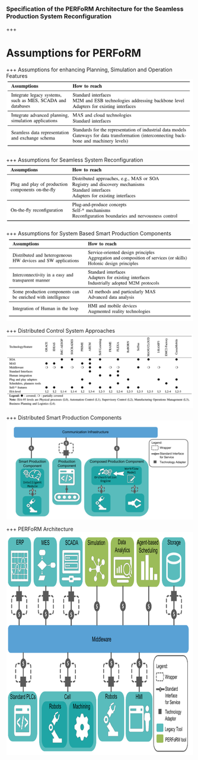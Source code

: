 ### Specification of the PERFoRM Architecture for the Seamless Production System Reconfiguration

+++
# Assumptions for PERFoRM

+++
Assumptions for enhancing Planning, Simulation and Operation Features
![Assumptions for enhancing Planning, Simulation and Operation Features](assets/Specification-PERFoRM/Assumptions-Enhance-Planning-Simulation-Operation-Features.png)

+++
Assumptions for Seamless System Reconfiguration
![Assumptions for Seamless System Reconfiguration](assets/Specification-PERFoRM/Assumptions-Seamless-System-Reconfiguration.png)

+++
Assumptions for System Based Smart Production Components
![Assumptions for System Based Smart Production Components](assets/Specification-PERFoRM/Assumptions-System-Based-Smart-Production-Components.png)

+++
Distributed Control System Approaches
![Distributed Control System Approaches](assets/Specification-PERFoRM/Distributed-Control-System-Approaches.png)

+++
Distributed Smart Production Components
![Distributed Smart Production Components](assets/Specification-PERFoRM/Distributed-Smart-Production-Components.png)

+++
PERFoRM Architecture
<img src="assets/Specification-PERFoRM/PERFoRM-Architecture.png" width="800px" height="600px" alt="PERFoRM Architecture"/>
